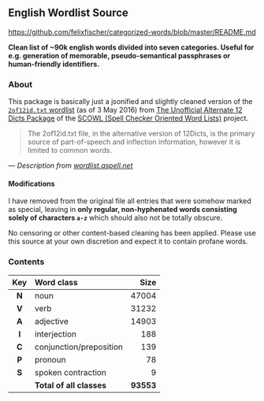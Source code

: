 
## English Wordlist Source

<https://github.com/felixfischer/categorized-words/blob/master/README.md>

**Clean list of ~90k english words divided into seven categories. Useful for
e.g. generation of memorable, pseudo-semantical passphrases or human-friendly
identifiers.**

### About

This package is basically just a jsonified and slightly cleaned version of the
[`2of12id.txt` wordlist](wordlist/alt12dicts/2of12id.txt) (as of 3 May 2016) from
[The Unofficial Alternate 12 Dicts Package](http://wordlist.aspell.net/12dicts/)
of the [SCOWL (Spell Checker Oriented Word Lists)](http://wordlist.aspell.net/)
project.

> The 2of12id.txt file, in the alternative version of 12Dicts, is the primary
> source of part-of-speech and inflection information, however it is limited to
> common words.

*— Description from [wordlist.aspell.net](http://wordlist.aspell.net/)*

#### Modifications

I have removed from the original file all entries that were somehow marked as
special, leaving in **only regular, non-hyphenated words consisting solely of
characters `a-z`** which should also not be totally obscure.

No censoring or other content-based cleaning has been applied. Please use this
source at your own discretion and expect it to contain profane words.

### Contents

|  Key  | Word class               | Size      |
|:-----:|:-------------------------|----------:|
| **N** | noun                     |     47004 |
| **V** | verb                     |     31232 |
| **A** | adjective                |     14903 |
| **I** | interjection             |       188 |
| **C** | conjunction/preposition  |       139 |
| **P** | pronoun                  |        78 |
| **S** | spoken contraction       |         9 |
|       | **Total of all classes** | **93553** |
